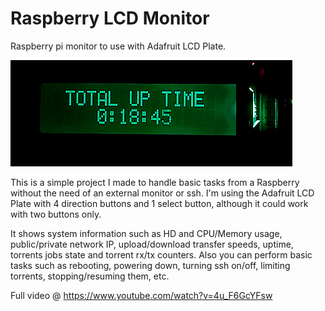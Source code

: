 # Raspberry LCD Monitor
Raspberry pi monitor to use with Adafruit LCD Plate.

![](https://github.com/radixzz/raspberry-lcd-monitor/blob/master/preview.gif)

This is a simple project I made to handle basic tasks from a Raspberry without the need of an external monitor or ssh. I'm using the Adafruit LCD Plate with 4 direction buttons and 1 select button, although it could work with two buttons only.

It shows system information such as HD and CPU/Memory usage, public/private network IP, upload/download transfer speeds, uptime, torrents jobs state and torrent rx/tx counters.
Also you can perform basic tasks such as rebooting, powering down, turning ssh on/off, limiting torrents, stopping/resuming them, etc.

Full video @ https://www.youtube.com/watch?v=4u_F6GcYFsw
